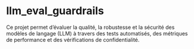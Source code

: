 # llm_eval_guardrails
Ce projet permet d’évaluer la qualité, la robustesse et la sécurité des modèles de langage (LLM) à travers des tests automatisés, des métriques de performance et des vérifications de confidentialité.
